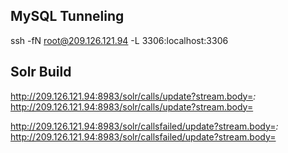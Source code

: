 MySQL Tunneling
---------------

ssh -fN root@209.126.121.94 -L 3306:localhost:3306

Solr Build
----------

http://209.126.121.94:8983/solr/calls/update?stream.body=<delete><query>*:*</query></delete>
http://209.126.121.94:8983/solr/calls/update?stream.body=<commit/>

http://209.126.121.94:8983/solr/callsfailed/update?stream.body=<delete><query>*:*</query></delete>
http://209.126.121.94:8983/solr/callsfailed/update?stream.body=<commit/>